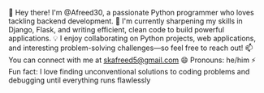 👋 Hey there! I'm @Afreed30, a passionate Python programmer who loves tackling backend development.
🚀 I'm currently sharpening my skills in Django, Flask, and writing efficient, clean code to build powerful applications.
💡 I enjoy collaborating on Python projects, web applications, and interesting problem-solving challenges—so feel free to reach out!
📫 You can connect with me at skafreed5@gmail.com
😄 Pronouns: he/him
⚡ Fun fact: I love finding unconventional solutions to coding problems and debugging until everything runs flawlessly

<!---
Afreed30/Afreed30 is a ✨ special ✨ repository because its `README.md` (this file) appears on your GitHub profile.
You can click the Preview link to take a look at your changes.
--->
